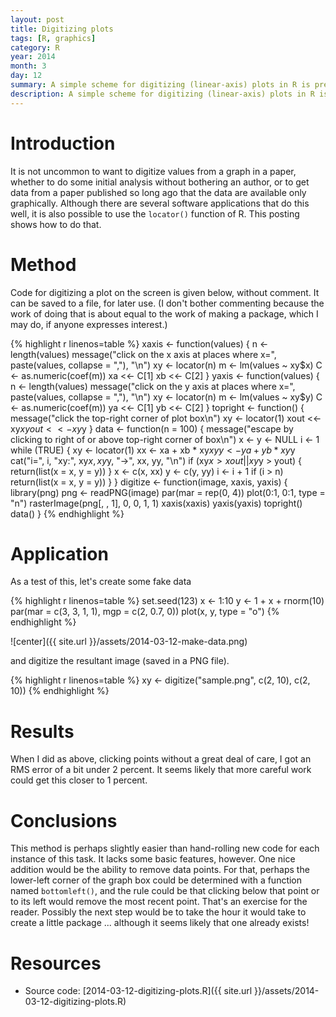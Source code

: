 ```yaml
---
layout: post
title: Digitizing plots
tags: [R, graphics]
category: R
year: 2014
month: 3
day: 12
summary: A simple scheme for digitizing (linear-axis) plots in R is presented.
description: A simple scheme for digitizing (linear-axis) plots in R is presented.
---
```


# Introduction

It is not uncommon to want to digitize values from a graph in a paper, whether to do some initial analysis without bothering an author, or to get data from a paper published so long ago that the data are available only graphically.  Although there are several software applications that do this well, it is also possible to use the ``locator()`` function of R.  This posting shows how to do that.


# Method

Code for digitizing a plot on the screen is given below, without comment.  It can be saved to a file, for later use.  (I don't bother commenting because the work of doing that is about equal to the work of making a package, which I may do, if anyone expresses interest.)


{% highlight r linenos=table %}
xaxis <- function(values) {
    n <- length(values)
    message("click on the x axis at places where x=", paste(values, collapse = ","), 
        "\n")
    xy <- locator(n)
    m <- lm(values ~ xy$x)
    C <- as.numeric(coef(m))
    xa <<- C[1]
    xb <<- C[2]
}
yaxis <- function(values) {
    n <- length(values)
    message("click on the y axis at places where x=", paste(values, collapse = ","), 
        "\n")
    xy <- locator(n)
    m <- lm(values ~ xy$y)
    C <- as.numeric(coef(m))
    ya <<- C[1]
    yb <<- C[2]
}
topright <- function() {
    message("click the top-right corner of plot box\n")
    xy <- locator(1)
    xout <<- xy$x
    yout <<- xy$y
}
data <- function(n = 100) {
    message("escape by clicking to right of or above top-right corner of box\n")
    x <- y <- NULL
    i <- 1
    while (TRUE) {
        xy <- locator(1)
        xx <- xa + xb * xy$x
        yy <- ya + yb * xy$y
        cat("i=", i, "xy:", xy$x, xy$y, "->", xx, yy, "\n")
        if (xy$x > xout || xy$y > yout) {
            return(list(x = x, y = y))
        }
        x <- c(x, xx)
        y <- c(y, yy)
        i <- i + 1
        if (i > n) 
            return(list(x = x, y = y))
    }
}
digitize <- function(image, xaxis, yaxis) {
    library(png)
    png <- readPNG(image)
    par(mar = rep(0, 4))
    plot(0:1, 0:1, type = "n")
    rasterImage(png[, , 1], 0, 0, 1, 1)
    xaxis(xaxis)
    yaxis(yaxis)
    topright()
    data()
}
{% endhighlight %}


# Application

As a test of this, let's create some fake data


{% highlight r linenos=table %}
set.seed(123)
x <- 1:10
y <- 1 + x + rnorm(10)
par(mar = c(3, 3, 1, 1), mgp = c(2, 0.7, 0))
plot(x, y, type = "o")
{% endhighlight %}

![center]({{ site.url }}/assets/2014-03-12-make-data.png) 


and digitize the resultant image (saved in a PNG file).


{% highlight r linenos=table %}
xy <- digitize("sample.png", c(2, 10), c(2, 10))
{% endhighlight %}


# Results

When I did as above, clicking points without a great deal of care, I got an RMS error of a bit under 2 percent.  It seems likely that more careful work could get this closer to 1 percent.


# Conclusions

This method is perhaps slightly easier than hand-rolling new code for each instance of this task.  It lacks some basic features, however. One nice addition would be the ability to remove data points.  For that, perhaps the lower-left corner of the graph box could be determined with a function named ``bottomleft()``, and the rule could be that clicking below that point or to its left would remove the most recent point.  That's an exercise for the reader.  Possibly the next step would be to take the hour it would take to create a little package ... although it seems likely that one already exists!

# Resources
* Source code: [2014-03-12-digitizing-plots.R]({{ site.url }}/assets/2014-03-12-digitizing-plots.R)
